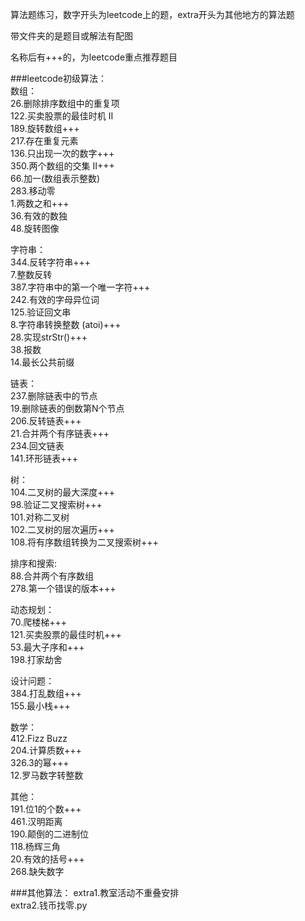 算法题练习，数字开头为leetcode上的题，extra开头为其他地方的算法题

带文件夹的是题目或解法有配图

名称后有+++的，为leetcode重点推荐题目

###leetcode初级算法：  
数组：  
26.删除排序数组中的重复项  
122.买卖股票的最佳时机 II  
189.旋转数组+++  
217.存在重复元素  
136.只出现一次的数字+++  
350.两个数组的交集 II+++  
66.加一(数组表示整数)  
283.移动零  
1.两数之和+++  
36.有效的数独  
48.旋转图像  

字符串：  
344.反转字符串+++  
7.整数反转  
387.字符串中的第一个唯一字符+++  
242.有效的字母异位词  
125.验证回文串  
8.字符串转换整数 (atoi)+++  
28.实现strStr()+++  
38.报数  
14.最长公共前缀  

链表：  
237.删除链表中的节点  
19.删除链表的倒数第N个节点  
206.反转链表+++  
21.合并两个有序链表+++  
234.回文链表  
141.环形链表+++  

树：  
104.二叉树的最大深度+++  
98.验证二叉搜索树+++  
101.对称二叉树  
102.二叉树的层次遍历+++  
108.将有序数组转换为二叉搜索树+++  

排序和搜索:  
88.合并两个有序数组  
278.第一个错误的版本+++  

动态规划：  
70.爬楼梯+++  
121.买卖股票的最佳时机+++  
53.最大子序和+++  
198.打家劫舍  

设计问题：  
384.打乱数组+++  
155.最小栈+++  

数学：  
412.Fizz Buzz  
204.计算质数+++  
326.3的幂+++  
12.罗马数字转整数  

其他：  
191.位1的个数+++  
461.汉明距离  
190.颠倒的二进制位  
118.杨辉三角  
20.有效的括号+++  
268.缺失数字  


###其他算法：
extra1.教室活动不重叠安排  
extra2.钱币找零.py
